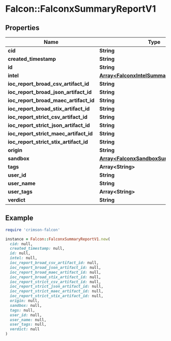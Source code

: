# Falcon::FalconxSummaryReportV1

## Properties

| Name | Type | Description | Notes |
| ---- | ---- | ----------- | ----- |
| **cid** | **String** |  | [optional] |
| **created_timestamp** | **String** |  | [optional] |
| **id** | **String** |  | [optional] |
| **intel** | [**Array&lt;FalconxIntelSummaryReportV1&gt;**](FalconxIntelSummaryReportV1.md) |  | [optional] |
| **ioc_report_broad_csv_artifact_id** | **String** |  | [optional] |
| **ioc_report_broad_json_artifact_id** | **String** |  | [optional] |
| **ioc_report_broad_maec_artifact_id** | **String** |  | [optional] |
| **ioc_report_broad_stix_artifact_id** | **String** |  | [optional] |
| **ioc_report_strict_csv_artifact_id** | **String** |  | [optional] |
| **ioc_report_strict_json_artifact_id** | **String** |  | [optional] |
| **ioc_report_strict_maec_artifact_id** | **String** |  | [optional] |
| **ioc_report_strict_stix_artifact_id** | **String** |  | [optional] |
| **origin** | **String** |  | [optional] |
| **sandbox** | [**Array&lt;FalconxSandboxSummaryReportV1&gt;**](FalconxSandboxSummaryReportV1.md) |  | [optional] |
| **tags** | **Array&lt;String&gt;** |  | [optional] |
| **user_id** | **String** |  | [optional] |
| **user_name** | **String** |  | [optional] |
| **user_tags** | **Array&lt;String&gt;** |  | [optional] |
| **verdict** | **String** |  | [optional] |

## Example

```ruby
require 'crimson-falcon'

instance = Falcon::FalconxSummaryReportV1.new(
  cid: null,
  created_timestamp: null,
  id: null,
  intel: null,
  ioc_report_broad_csv_artifact_id: null,
  ioc_report_broad_json_artifact_id: null,
  ioc_report_broad_maec_artifact_id: null,
  ioc_report_broad_stix_artifact_id: null,
  ioc_report_strict_csv_artifact_id: null,
  ioc_report_strict_json_artifact_id: null,
  ioc_report_strict_maec_artifact_id: null,
  ioc_report_strict_stix_artifact_id: null,
  origin: null,
  sandbox: null,
  tags: null,
  user_id: null,
  user_name: null,
  user_tags: null,
  verdict: null
)
```

